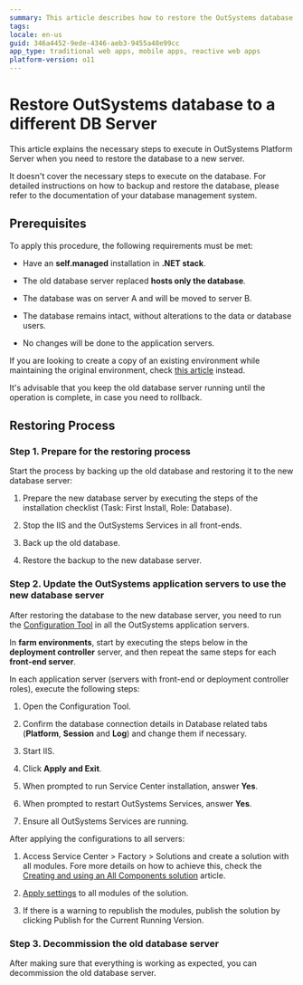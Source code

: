 ```yaml
---
summary: This article describes how to restore the OutSystems database to a different database server.
tags:
locale: en-us
guid: 346a4452-9ede-4346-aeb3-9455a48e99cc
app_type: traditional web apps, mobile apps, reactive web apps
platform-version: o11
---
```


# Restore OutSystems database to a different DB Server

This article explains the necessary steps to execute in OutSystems Platform Server when you need to restore the database to a new server.

It doesn't cover the necessary steps to execute on the database. For detailed instructions on how to backup and restore the database, please refer to the documentation of your database management system.


## Prerequisites

To apply this procedure, the following requirements must be met:

* Have an **self.managed** installation in **.NET stack**.

* The old database server replaced **hosts only the database**.

* The database was on server A and will be moved to server B.

* The database remains intact, without alterations to the data or database users.

* No changes will be done to the application servers.


If you are looking to create a copy of an existing environment while maintaining the original environment, check [this article](https://success.outsystems.com/Support/Enterprise_Customers/Maintenance_and_Operations/Migrate_an_Environment_Using_a_Database_Clone) instead.


<div class="info" markdown="1">

It's advisable that you keep the old database server running until the operation is complete, in case you need to rollback.

</div>

## Restoring Process

### Step 1. Prepare for the restoring process

Start the process by backing up the old database and restoring it to the new database server:

1. Prepare the new database server by executing the steps of the installation checklist (Task: First Install, Role: Database).

1. Stop the IIS and the OutSystems Services in all front-ends.

1. Back up the old database.

1. Restore the backup to the new database server.

### Step 2. Update the OutSystems application servers to use the new database server

After restoring the database to the new database server, you need to run the [Configuration Tool](https://success.outsystems.com/documentation/11/reference/configuration_tool/) in all the OutSystems application servers.

<div class="info" markdown="1">

In **farm environments**, start by executing the steps below in the **deployment controller** server, and then repeat the same steps for each **front-end server**.

</div>

In each application server (servers with front-end or deployment controller roles), execute the following steps:

1. Open the Configuration Tool.

1. Confirm the database connection details in Database related tabs (**Platform**, **Session** and **Log**) and change them if necessary.

1. Start IIS.

1. Click **Apply and Exit**.

1. When prompted to run Service Center installation, answer **Yes**.

1. When prompted to restart OutSystems Services, answer **Yes**.

1. Ensure all OutSystems Services are running.

After applying the configurations to all servers:

1. Access Service Center > Factory > Solutions and create a solution with all modules. Fore more details on how to achieve this, check the [Creating and using an All Components solution](https://success.outsystems.com/documentation/how_to_guides/devops/creating_and_using_an_all_components_solution/) article.

1. [Apply settings](https://success.outsystems.com/documentation/11/managing_the_applications_lifecycle/deploy_applications/configure_application_settings_after_deployment/applying_configurations_in_service_center/#apply-pending-settings-to-a-set-of-modules) to all modules of the solution.

1. If there is a warning to republish the modules, publish the solution by clicking Publish for the Current Running Version.


### Step 3. Decommission the old database server 

After making sure that everything is working as expected, you can decommission the old database server.
